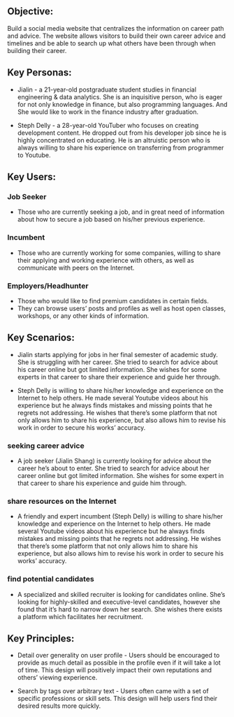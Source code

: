 ## Objective: 
Build a social media website that centralizes the information on career path and advice. The website allows visitors to build their own career advice and timelines and be able to search up what others have been through when building their career.


## Key Personas:
 - Jialin - a 21-year-old postgraduate student studies in financial engineering & data analytics. She is an inquisitive person, who is eager for not only knowledge in finance, but also programming languages. And She would like to work in the finance industry after graduation. 

 - Steph Delly - a 28-year-old YouTuber who focuses on creating development content. He dropped out from his developer job since he is highly concentrated on educating. He is an altruistic person who is always willing to share his experience on transferring from programmer to Youtube.

## Key Users:

### Job Seeker
 - Those who are currently seeking a job, and in great need of information about how to secure a job based on his/her previous experience.
### Incumbent
 - Those who are currently working for some companies, willing to share their applying and working experience with others, as well as communicate with peers on the Internet.
### Employers/Headhunter
 - Those who would like to find premium candidates in certain fields.
 - They can browse users’ posts and profiles as well as host open classes, workshops, or any other kinds of information.

## Key Scenarios:

 - Jialin starts applying for jobs in her final semester of academic study. She is struggling with her career. She tried to search for advice about his career online but got limited information. She wishes for some experts in that career to share their experience and guide her through.

 - Steph Delly is willing to share his/her knowledge and experience on the Internet to help others. He made several Youtube videos about his experience but he always finds mistakes and missing points that he regrets not addressing. He wishes that there’s some platform that not only allows him to share his experience, but also allows him to revise his work in order to secure his works’ accuracy.

### seeking career advice
 - A job seeker (Jialin Shang)  is currently looking for advice about the career he’s about to enter. She tried to search for advice about her career online but got limited information. She wishes for some expert in that career to share his experience and guide him through.

### share resources on the Internet
 - A friendly and expert incumbent (Steph Delly) is willing to share his/her knowledge and experience on the Internet to help others. He made several Youtube videos about his experience but he always finds mistakes and missing points that he regrets not addressing. He wishes that there’s some platform that not only allows him to share his experience, but also allows him to revise his work in order to secure his works’ accuracy. 

### find potential candidates

 - A specialized and skilled recruiter is looking for candidates online. She’s looking for highly-skilled and executive-level candidates, however she found that it’s hard to narrow down her search. She wishes there exists a platform which facilitates her recruitment. 


## Key Principles:
 - Detail over generality on user profile - Users should be encouraged to provide as much detail as possible in the profile even if it will take a lot of time. This design will positively impact their own reputations and others’ viewing experience.

 - Search by tags over arbitrary text - Users often came with a set of specific professions or skill sets. This design will help users find their desired results more quickly.


